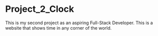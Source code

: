 # Project_2_Clock
This is my second project as an aspiring Full-Stack Developer. This is a website that shows time in any corner of the world.
